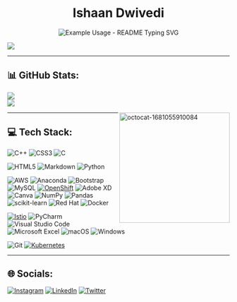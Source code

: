 
<!-- markdownlint-disable MD033 MD041 -->
<p align="center">
   <h1 color ="Red" align="center">Ishaan Dwivedi </h1>
</p>

<p align="center">
  <img src="https://readme-typing-svg.demolab.com/?lines=Welcome+to+my+Profile!;Have+fun+exploring+it!;&font=Broadway%80Code&center=true&width=450&height=50&duration=4000&pause=1000" alt="Example Usage - README Typing SVG">
</p>

[![](https://visitcount.itsvg.in/api?id=IshaanDwivedi09&icon=0&color=0)](https://visitcount.itsvg.in)

---

## 📊 GitHub Stats:

<!-- ![](https://github-readme-stats.vercel.app/api?username=IshaanDwivedi09&theme=prussian&hide_border=true&include_all_commits=true&count_private=true)
<br/> -->
![](https://github-readme-streak-stats.herokuapp.com/?user=IshaanDwivedi09&theme=prussian&hide_border=true)
<br/>
![](https://github-readme-stats.vercel.app/api/top-langs/?username=IshaanDwivedi09&theme=prussian&hide_border=true&include_all_commits=true&count_private=true&layout=compact)

<a href="https://ibb.co/1qb0V8Z"><img src="https://i.ibb.co/1qb0V8Z/octocat-1681055910084.png" alt="octocat-1681055910084" border="0" width=250px align="right"></a>

---

## 💻 Tech Stack:

![C++](https://img.shields.io/badge/c++-%2300599C.svg?style=for-the-badge&logo=c%2B%2B&logoColor=white) 
![CSS3](https://img.shields.io/badge/css3-%231572B6.svg?style=for-the-badge&logo=css3&logoColor=white) 
![C](https://img.shields.io/badge/c-%2300599C.svg?style=for-the-badge&logo=c&logoColor=white) 
<!-- ![Java](https://img.shields.io/badge/java-%23ED8B00.svg?style=for-the-badge&logo=java&logoColor=white) --> 
![HTML5](https://img.shields.io/badge/html5-%23E34F26.svg?style=for-the-badge&logo=html5&logoColor=white) 
![Markdown](https://img.shields.io/badge/markdown-%23000000.svg?style=for-the-badge&logo=markdown&logoColor=white) 
![Python](https://img.shields.io/badge/python-3670A0?style=for-the-badge&logo=python&logoColor=ffdd54) 
<!-- ![R](https://img.shields.io/badge/r-%23276DC3.svg?style=for-the-badge&logo=r&logoColor=white) --> 
![AWS](https://img.shields.io/badge/AWS-%23FF9900.svg?style=for-the-badge&logo=amazon-aws&logoColor=white) 
![Anaconda](https://img.shields.io/badge/Anaconda-%2344A833.svg?style=for-the-badge&logo=anaconda&logoColor=white) 
![Bootstrap](https://img.shields.io/badge/bootstrap-%23563D7C.svg?style=for-the-badge&logo=bootstrap&logoColor=white) 
![MySQL](https://img.shields.io/badge/mysql-%2300f.svg?style=for-the-badge&logo=mysql&logoColor=white) 
[![OpenShift](https://img.shields.io/badge/OpenShift-EE0000?style=for-the-badge&logo=openshift)](https://www.openshift.com/)
![Adobe XD](https://img.shields.io/badge/Adobe%20XD-470137?style=for-the-badge&logo=Adobe%20XD&logoColor=#FF61F6) 
![Canva](https://img.shields.io/badge/Canva-%2300C4CC.svg?style=for-the-badge&logo=Canva&logoColor=white) 
![NumPy](https://img.shields.io/badge/numpy-%23013243.svg?style=for-the-badge&logo=numpy&logoColor=white) 
![Pandas](https://img.shields.io/badge/pandas-%23150458.svg?style=for-the-badge&logo=pandas&logoColor=white) 
![scikit-learn](https://img.shields.io/badge/scikit--learn-%23F7931E.svg?style=for-the-badge&logo=scikit-learn&logoColor=white) 
![Red Hat](https://img.shields.io/badge/Red%20Hat-EE0000?style=for-the-badge&logo=redhat&logoColor=white)
![Docker](https://img.shields.io/badge/docker-%230db7ed.svg?style=for-the-badge&logo=docker&logoColor=white) 
<!-- ![Kubernetes](https://img.shields.io/badge/kubernetes-%23326ce5.svg?style=for-the-badge&logo=kubernetes&logoColor=white) -->
[![Istio](https://img.shields.io/badge/Istio-466BB0.svg?style=for-the-badge&logo=istio&logoColor=white)](https://istio.io/)
![PyCharm](https://img.shields.io/badge/pycharm-143?style=for-the-badge&logo=pycharm&logoColor=black&color=black&labelColor=green)
![Visual Studio Code](https://img.shields.io/badge/Visual%20Studio%20Code-0078d7.svg?style=for-the-badge&logo=visual-studio-code&logoColor=white)
![Microsoft Excel](https://img.shields.io/badge/Microsoft_Excel-217346?style=for-the-badge&logo=microsoft-excel&logoColor=white)
![macOS](https://img.shields.io/badge/mac%20os-000000?style=for-the-badge&logo=macos&logoColor=F0F0F0)
![Windows](https://img.shields.io/badge/Windows-0078D6?style=for-the-badge&logo=windows&logoColor=white)
<!-- ![Ansible](https://img.shields.io/badge/ansible-%231A1918.svg?style=for-the-badge&logo=ansible&logoColor=white) -->
![Git](https://img.shields.io/badge/git-%23F05033.svg?style=for-the-badge&logo=git&logoColor=white)
[![Kubernetes](https://img.shields.io/badge/Kubernetes-326CE5?style=for-the-badge&logo=kubernetes&logoColor=white)](https://kubernetes.io/)



---

## 🌐 Socials:

[![Instagram](https://img.shields.io/badge/Instagram-%23E4405F.svg?logo=Instagram&logoColor=white)](https://instagram.com/https://instagram.com/ishaandwivedi09?igshid=ZDdkNTZiNTM=) 
[![LinkedIn](https://img.shields.io/badge/LinkedIn-%230077B5.svg?logo=linkedin&logoColor=white)](https://linkedin.com/in/https://www.linkedin.com/in/ishaan-dwivedi-03675a201/) 
[![Twitter](https://img.shields.io/badge/Twitter-%231DA1F2.svg?logo=Twitter&logoColor=white)](https://twitter.com/https://twitter.com/iDev_iWD) 



